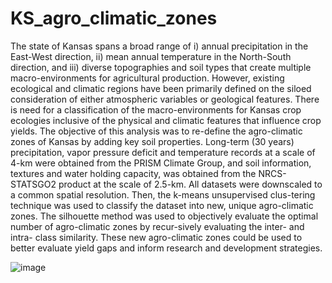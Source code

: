# KS_agro_climatic_zones
The state of Kansas spans a broad range of i) annual precipitation in the East-West direction, ii) mean annual temperature in the North-South direction, and iii) diverse topographies and soil types that create multiple macro-environments for agricultural production. However, existing ecological and climatic regions have been primarily defined on the siloed consideration of either atmospheric variables or geological features. There is need for a classification of the macro-environments for Kansas crop ecologies inclusive of the physical and climatic features that influence crop yields. The objective of this analysis was to re-define the agro-climatic zones of Kansas by adding key soil properties. Long-term (30 years) precipitation, vapor pressure deficit and temperature records at a scale of 4-km were obtained from the PRISM Climate Group, and soil information, textures and water holding capacity, was obtained from the NRCS-STATSGO2 product at the scale of 2.5-km. All datasets were downscaled to a common spatial resolution. Then, the k-means unsupervised clus-tering technique was used to classify the dataset into new, unique agro-climatic zones. The silhouette method was used to objectively evaluate the optimal number of agro-climatic zones by recur-sively evaluating the inter- and intra- class similarity.  These new agro-climatic zones could be used to better evaluate yield gaps and inform research and development strategies.


![image](https://user-images.githubusercontent.com/59373655/151911182-3f83c906-d0fc-47ba-a985-66b0c8080051.png)
